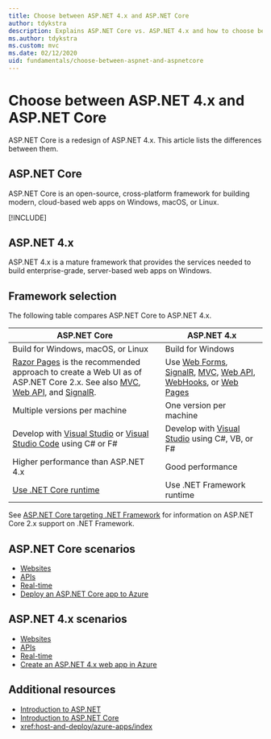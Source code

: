 ```yaml
---
title: Choose between ASP.NET 4.x and ASP.NET Core
author: tdykstra
description: Explains ASP.NET Core vs. ASP.NET 4.x and how to choose between them.
ms.author: tdykstra
ms.custom: mvc
ms.date: 02/12/2020
uid: fundamentals/choose-between-aspnet-and-aspnetcore
---
```

# Choose between ASP.NET 4.x and ASP.NET Core

ASP.NET Core is a redesign of ASP.NET 4.x. This article lists the differences between them.

## ASP.NET Core

ASP.NET Core is an open-source, cross-platform framework for building modern, cloud-based web apps on Windows, macOS, or Linux.

[!INCLUDE[](~/includes/benefits.md)]

## ASP.NET 4.x

ASP.NET 4.x is a mature framework that provides the services needed to build enterprise-grade, server-based web apps on Windows.

## Framework selection

The following table compares ASP.NET Core to ASP.NET 4.x.

| ASP.NET Core | ASP.NET 4.x |
|---|---|
|Build for Windows, macOS, or Linux|Build for Windows|
|[Razor Pages](xref:razor-pages/index) is the recommended approach to create a Web UI as of ASP.NET Core 2.x. See also [MVC](xref:mvc/overview), [Web API](xref:tutorials/first-web-api), and [SignalR](xref:signalr/introduction).|Use [Web Forms](/aspnet/web-forms), [SignalR](/aspnet/signalr), [MVC](/aspnet/mvc), [Web API](/aspnet/web-api/), [WebHooks](/aspnet/webhooks/), or [Web Pages](/aspnet/web-pages)|
|Multiple versions per machine|One version per machine|
|Develop with [Visual Studio](https://visualstudio.microsoft.com/vs/) or [Visual Studio Code](https://code.visualstudio.com/) using C# or F#|Develop with [Visual Studio](https://visualstudio.microsoft.com/vs/) using C#, VB, or F#|
|Higher performance than ASP.NET 4.x|Good performance|
|[Use .NET Core runtime](/dotnet/standard/choosing-core-framework-server)|Use .NET Framework runtime|

See [ASP.NET Core targeting .NET Framework](xref:index#target-framework) for information on ASP.NET Core 2.x support on .NET Framework.

## ASP.NET Core scenarios

* [Websites](xref:tutorials/first-mvc-app/start-mvc)
* [APIs](xref:tutorials/first-web-api)
* [Real-time](xref:signalr/introduction)
* [Deploy an ASP.NET Core app to Azure](/azure/app-service/app-service-web-get-started-dotnet)

## ASP.NET 4.x scenarios

* [Websites](/aspnet/mvc)
* [APIs](/aspnet/web-api)
* [Real-time](/aspnet/signalr)
* [Create an ASP.NET 4.x web app in Azure](/azure/app-service/app-service-web-get-started-dotnet-framework)

## Additional resources

* [Introduction to ASP.NET](/aspnet/overview)
* [Introduction to ASP.NET Core](xref:index)
* <xref:host-and-deploy/azure-apps/index>
